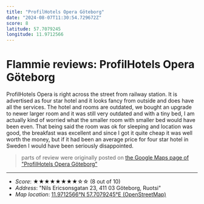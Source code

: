 ```yaml
---
title: "ProfilHotels Opera Göteborg"
date: "2024-08-07T11:30:54.729672Z"
score: 8
latitude: 57.7079245
longitude: 11.9712566
---
```

# Flammie reviews: ProfilHotels Opera Göteborg

ProfilHotels Opera is right across the street from railway station. It
is advertised as four star hotel and it looks fancy from outside and
does have all the services. The hotel and rooms are outdated, we bought
an upgrade to newer larger room and it was still very outdated and with a
tiny bed, I am actually kind of worried what the smaller room with smaller
bed would have been even. That being said the room was ok for sleeping and
location was good, the breakfast was excellent and since I got it quite
cheap it was well worth the money, but if it had been an average price
for four star hotel in Sweden I would have been seriously disappointed.

> parts of review were originally posted on [the Google Maps page of
  "ProfilHotels Opera Göteborg"](https://www.google.com/maps/place//data=!4m2!3m1!1s0x0:0x69ad3b356a15a229)
* * *
- *Score*: ★★★★★★★★☆☆ (8 out of 10)
- *Address*: "Nils Ericsonsgatan 23, 411 03 Göteborg, Ruotsi"
- *Map location*: [11.9712566°N 57.7079245°E (OpenStreetMap)](https://www.openstreetmap.org/?mlat=57.7079245&mlon=11.9712566&zoom=12)
